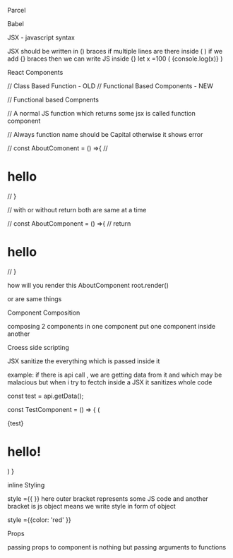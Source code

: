 Parcel

Babel

JSX - javascript syntax

JSX should be written in () braces if multiple lines are there
inside ( ) if we add {} braces then we can write JS inside {}
let x =100
(
{console.log(x)}
)

React Components

// Class Based Function - OLD
// Functional Based Components - NEW

// Functional based Compnents

// A normal JS function which returns some jsx is called function component

// Always function name should be Capital otherwise it shows error

// const AboutComonent = () =>{
// <h1>hello</h1>
// }

// with or without return both are same at a time

// const AboutComponent = () =>{
// return <h1>hello</h1>
// }

how will you render this AboutComponent
root.render(<AboutComponent/>)

<AboutComponent/> or
<AboutComponent></AboutComponent> are same things

Component Composition

composing 2 components in one component
put one component inside another

Croess side scripting

JSX sanitize the everything which is passed inside it

example:
if there is api call , we are getting data from it and which may be malacious
but when i try to fectch inside a JSX it sanitizes whole code

const test = api.getData();

const TestComponent = () => {
(

  <div>
  {test}
  <h1>hello! </h1>
  </div>
  )
 }

inline Styling

style ={{ }}
here outer bracket represents some JS code and another bracket is js object means we write style in form of object

style ={{color: 'red' }}

Props

passing props to component is nothing but passing arguments to functions
